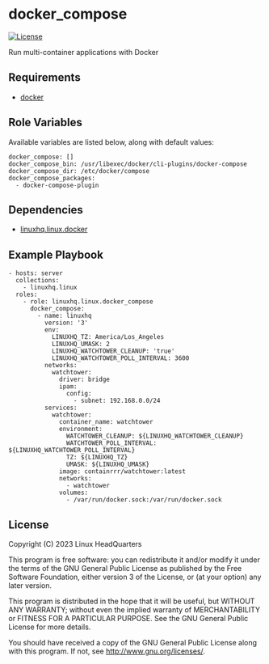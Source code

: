 # docker\_compose

[![License](https://img.shields.io/badge/license-GPLv3-lightgreen)](https://www.gnu.org/licenses/gpl-3.0.en.html#license-text)

Run multi-container applications with Docker

## Requirements

* [docker](https://www.docker.com)

## Role Variables

Available variables are listed below, along with default values:

    docker_compose: []
    docker_compose_bin: /usr/libexec/docker/cli-plugins/docker-compose
    docker_compose_dir: /etc/docker/compose
    docker_compose_packages:
      - docker-compose-plugin

## Dependencies

* [linuxhq.linux.docker](https://github.com/linuxhq/ansible-collection-linux/tree/main/roles/docker)

## Example Playbook

    - hosts: server
      collections:
        - linuxhq.linux
      roles:
        - role: linuxhq.linux.docker_compose
          docker_compose:
            - name: linuxhq
              version: '3'
              env:
                LINUXHQ_TZ: America/Los_Angeles
                LINUXHQ_UMASK: 2
                LINUXHQ_WATCHTOWER_CLEANUP: 'true'
                LINUXHQ_WATCHTOWER_POLL_INTERVAL: 3600
              networks:
                watchtower:
                  driver: bridge
                  ipam:
                    config:
                      - subnet: 192.168.0.0/24
              services:
                watchtower:
                  container_name: watchtower
                  environment:
                    WATCHTOWER_CLEANUP: ${LINUXHQ_WATCHTOWER_CLEANUP}
                    WATCHTOWER_POLL_INTERVAL: ${LINUXHQ_WATCHTOWER_POLL_INTERVAL}
                    TZ: ${LINUXHQ_TZ}
                    UMASK: ${LINUXHQ_UMASK}
                  image: containrrr/watchtower:latest
                  networks:
                    - watchtower
                  volumes:
                    - /var/run/docker.sock:/var/run/docker.sock

## License

Copyright (C) 2023 Linux HeadQuarters

This program is free software: you can redistribute it and/or modify
it under the terms of the GNU General Public License as published by
the Free Software Foundation, either version 3 of the License, or
(at your option) any later version.

This program is distributed in the hope that it will be useful,
but WITHOUT ANY WARRANTY; without even the implied warranty of
MERCHANTABILITY or FITNESS FOR A PARTICULAR PURPOSE. See the
GNU General Public License for more details.

You should have received a copy of the GNU General Public License
along with this program. If not, see <http://www.gnu.org/licenses/>.
